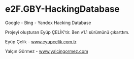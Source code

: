 e2F.GBY-HackingDatabase
=======================

Google - Bing - Yandex Hacking Database

Projeyi oluşturan Eyüp ÇELİK'tir. Ben v1.1 sürümünü çıkarttım.

Eyüp Çelik - www.eyupcelik.com.tr

Yalçın Görmez - www.yalcingormez.com
